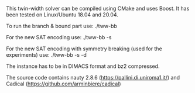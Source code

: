 This twin-width solver can be compiled using CMake and uses Boost.
It has been tested on Linux/Ubuntu 18.04 and 20.04.

To run the branch & bound part use:
./tww-bb <instance>

For the new SAT encoding use:
./tww-bb -s <instance>

For the new SAT encoding with symmetry breaking (used for the experiments) use:
./tww-bb -s -d <instance>

The instance has to be in DIMACS format and bz2 compressed.

The source code contains nauty 2.8.6 (https://pallini.di.uniroma1.it/) and Cadical (https://github.com/arminbiere/cadical)

